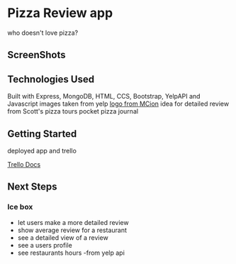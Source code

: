 # Pizza Review app

who doesn't love pizza?

## ScreenShots


## Technologies Used

Built with Express, MongoDB, HTML, CCS, Bootstrap, YelpAPI and Javascript
images taken from yelp
[logo from MCion](https://www.mcicon.com/product/pizza-icon-5/)
idea for detailed review from Scott's pizza tours pocket pizza journal


## Getting Started
deployed app and trello

[Trello Docs](https://trello.com/b/JuNjj4hn/project-2)


## Next Steps

### Ice box

- let users make a more detailed review
- show average review for a restaurant
- see a detailed view of a review
- see a users profile
- see restaurants hours -from yelp api